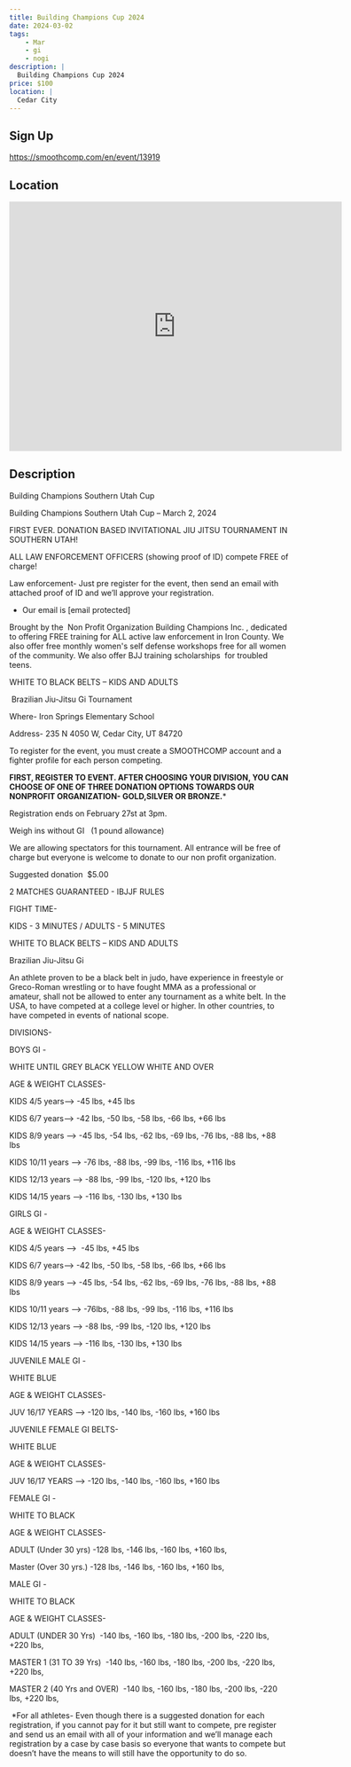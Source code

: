 ```yaml
---
title: Building Champions Cup 2024
date: 2024-03-02
tags:
    - Mar
    - gi 
    - nogi 
description: |
  Building Champions Cup 2024
price: $100
location: |
  Cedar City
---
```

## Sign Up
https://smoothcomp.com/en/event/13919

## Location
<iframe src="https://www.google.com/maps/embed?pb=!1m18!1m12!1m3!1d12345.6789!2d-113.1324697!3d37.6818412!2m3!1f0!2f0!3f0!3m2!1i1024!2i768!4f13.1!3m3!1m2!1s0x0%3A0x0!2z37.6818412!5e0!3m2!1sen!2sus!4v1234567890" width="600" height="450" style="border:0;" allowfullscreen="" loading="lazy"></iframe>

## Description
Building Champions Southern Utah Cup


Building Champions Southern Utah Cup – March 2, 2024


FIRST EVER. DONATION BASED INVITATIONAL JIU JITSU TOURNAMENT IN SOUTHERN UTAH! 


ALL LAW ENFORCEMENT OFFICERS (showing proof of ID) compete FREE of charge! 


Law enforcement- Just pre register for the event, then send an email with attached proof of ID and we’ll approve your registration. 


* Our email is [email protected]


Brought by the  Non Profit Organization Building Champions Inc. , dedicated to offering FREE training for ALL active law enforcement in Iron County. We also offer free monthly women's self defense workshops free for all women of the community. We also offer BJJ training scholarships  for troubled teens. 


WHITE TO BLACK BELTS – KIDS AND ADULTS


 Brazilian Jiu-Jitsu Gi Tournament


Where- Iron Springs Elementary School


Address- 235 N 4050 W, Cedar City, UT 84720


To register for the event, you must create a SMOOTHCOMP account and a fighter profile for each person competing.


**FIRST, REGISTER TO EVENT. AFTER CHOOSING YOUR DIVISION, YOU CAN CHOOSE OF ONE OF THREE DONATION OPTIONS TOWARDS OUR NONPROFIT ORGANIZATION- GOLD,SILVER OR BRONZE.***


Registration ends on February 27st at 3pm.


Weigh ins without GI   (1 pound allowance)


We are allowing spectators for this tournament. All entrance will be free of charge but everyone is welcome to donate to our non profit organization.


Suggested donation  $5.00


2 MATCHES GUARANTEED - IBJJF RULES


FIGHT TIME-


KIDS - 3 MINUTES / ADULTS - 5 MINUTES


WHITE TO BLACK BELTS – KIDS AND ADULTS


Brazilian Jiu-Jitsu Gi 


An athlete proven to be a black belt in judo, have experience in freestyle or Greco-Roman wrestling or to have fought MMA as a professional or amateur, shall not be allowed to enter any tournament as a white belt. In the USA, to have competed at a college level or higher. In other countries, to have competed in events of national scope.


DIVISIONS-


BOYS GI -


WHITE UNTIL GREY BLACK YELLOW WHITE AND OVER


AGE & WEIGHT CLASSES-


KIDS 4/5 years--> -45 lbs, +45 lbs


KIDS 6/7 years--> -42 lbs, -50 lbs, -58 lbs, -66 lbs, +66 lbs


KIDS 8/9 years --> -45 lbs, -54 lbs, -62 lbs, -69 lbs, -76 lbs, -88 lbs, +88 lbs


KIDS 10/11 years --> -76 lbs, -88 lbs, -99 lbs, -116 lbs, +116 lbs


KIDS 12/13 years --> -88 lbs, -99 lbs, -120 lbs, +120 lbs


KIDS 14/15 years --> -116 lbs, -130 lbs, +130 lbs


GIRLS GI -


AGE & WEIGHT CLASSES-


KIDS 4/5 years -->  -45 lbs, +45 lbs


KIDS 6/7 years--> -42 lbs, -50 lbs, -58 lbs, -66 lbs, +66 lbs


KIDS 8/9 years --> -45 lbs, -54 lbs, -62 lbs, -69 lbs, -76 lbs, -88 lbs, +88 lbs


KIDS 10/11 years --> -76lbs, -88 lbs, -99 lbs, -116 lbs, +116 lbs


KIDS 12/13 years --> -88 lbs, -99 lbs, -120 lbs, +120 lbs


KIDS 14/15 years --> -116 lbs, -130 lbs, +130 lbs


JUVENILE MALE GI -


WHITE BLUE


AGE & WEIGHT CLASSES-


JUV 16/17 YEARS --> -120 lbs, -140 lbs, -160 lbs, +160 lbs


JUVENILE FEMALE GI BELTS-


WHITE BLUE


AGE & WEIGHT CLASSES-


JUV 16/17 YEARS --> -120 lbs, -140 lbs, -160 lbs, +160 lbs


FEMALE GI -


WHITE TO BLACK


AGE & WEIGHT CLASSES-


ADULT (Under 30 yrs) -128 lbs, -146 lbs, -160 lbs, +160 lbs,  


Master (Over 30 yrs.) -128 lbs, -146 lbs, -160 lbs, +160 lbs, 


MALE GI -


WHITE TO BLACK


AGE & WEIGHT CLASSES-


ADULT (UNDER 30 Yrs)  -140 lbs, -160 lbs, -180 lbs, -200 lbs, -220 lbs, +220 lbs,  


MASTER 1 (31 TO 39 Yrs)  -140 lbs, -160 lbs, -180 lbs, -200 lbs, -220 lbs, +220 lbs,  


MASTER 2 (40 Yrs and OVER)  -140 lbs, -160 lbs, -180 lbs, -200 lbs, -220 lbs, +220 lbs,


 *For all athletes- Even though there is a suggested donation for each registration, if you cannot pay for it but still want to compete, pre register and send us an email with all of your information and we’ll manage each registration by a case by case basis so everyone that wants to compete but doesn’t have the means to will still have the opportunity to do so.